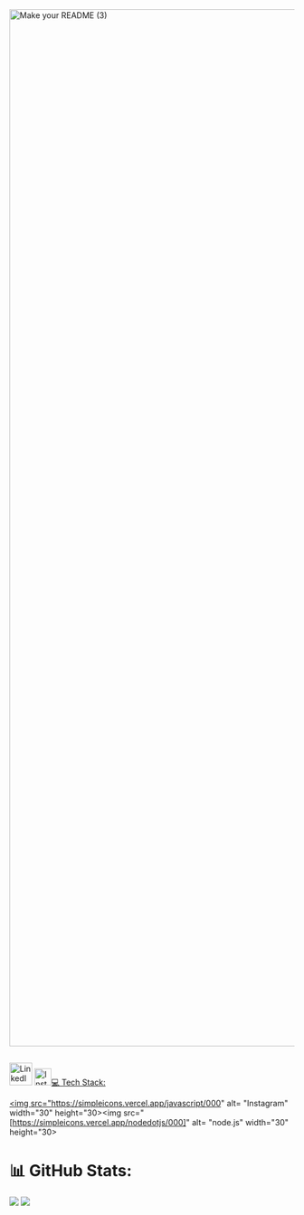 
<img width="1834" alt="Make your README (3)" src="https://github.com/ljkahn/ljkahn/assets/141527404/7bdbb623-98eb-431e-9107-5dc8f5b4e889">

##
<a href = "[https://www.linkedin.com/in/lia-kahn/]">
<img src="https://simpleicons.now.sh/linkedin/FFFFFF" alt="LinkedIn" width="40" height="40"></a> 
<a href = "[https://instagram.com/liakahn]">
<img src="https://simpleicons.vercel.app/instagram/000" alt= "Instagram" width="30" height="30></a>

# 💻 Tech Stack:
<img src="https://simpleicons.vercel.app/javascript/000" alt= "Instagram" width="30" height="30></a><img src="[https://simpleicons.vercel.app/nodedotjs/000]" alt= "node.js" width="30" height="30></a>
# 📊 GitHub Stats:
![](https://github-readme-stats.vercel.app/api?username=ljkahn&theme=slateorange&hide_border=false&include_all_commits=false&count_private=false) ![](https://github-readme-streak-stats.herokuapp.com/?user=ljkahn&theme=slateorange&hide_border=false)<br/>


<!-- Proudly created with GPRM ( https://gprm.itsvg.in ) -->
